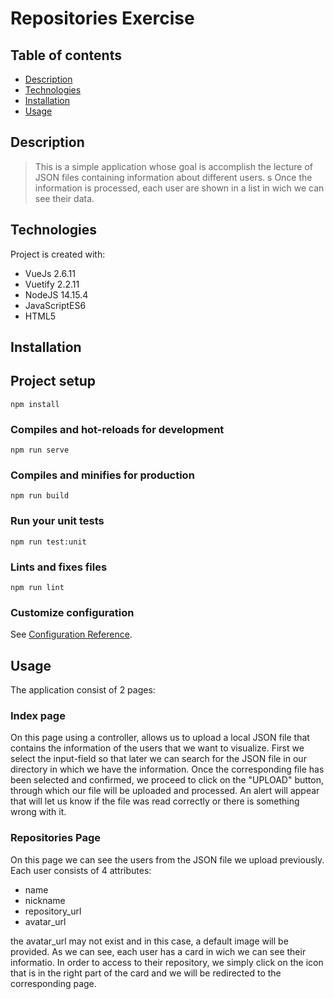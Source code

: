 # Repositories Exercise

## Table of contents
* [Description](#description)
* [Technologies](#technologies)
* [Installation](#installations)
* [Usage](#usage)

## Description

> This is a simple application whose goal is accomplish the lecture of JSON files containing information about different users. s
Once the information is processed, each user are shown in a list in wich we can see their data.

## Technologies
Project is created with:
* VueJs 2.6.11
* Vuetify 2.2.11
* NodeJS 14.15.4
* JavaScriptES6
* HTML5

## Installation

## Project setup
```
npm install
```

### Compiles and hot-reloads for development
```
npm run serve
```

### Compiles and minifies for production
```
npm run build
```

### Run your unit tests
```
npm run test:unit
```

### Lints and fixes files
```
npm run lint
```

### Customize configuration
See [Configuration Reference](https://cli.vuejs.org/config/).

## Usage

The application consist of 2 pages:

### Index page

On this page using a controller, allows us to upload a local JSON file
that contains the information of the users that we want to visualize.
First we select the input-field so that later we can search for the JSON file in our directory in which we have the information. Once the corresponding file has been selected and confirmed, we proceed to click on the "UPLOAD" button, through which our file will be uploaded and processed. An alert will appear that will let us know if the file was read correctly or there is something wrong with it.

### Repositories Page

On this page we can see the users from the JSON file we upload
previously. Each user consists of 4 attributes: 
- name
- nickname
- repository_url
- avatar_url  

the avatar_url may not exist and in this case, a default image will be provided. As we can see, each user has a card in wich we can see their informatio. In order to access to  their repository, we simply click on the icon that is in the right part of the card and we will be redirected to the corresponding page.
